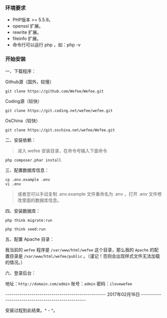 ### 环境要求

+ PHP版本 >= 5.5.9。
+ openssl 扩展。
+ rewrite 扩展。
+ fileinfo 扩展。
+ 命令行可以运行 php ，如：php -v

### 开始安装

一、下载程序：

Github源（国外，较慢）
```
git clone https://github.com/Wefee/Wefee.git
```

Coding源（较快）
```
git clone https://git.coding.net/wefee/wefee.git
```

OsChina（较快）
```
git clone https://git.oschina.net/wefee/Wefee.git
```

二、安装依赖：

> 进入 wefee 安装目录，在命令号输入下面命令

```
php composer.phar install
```

三、配置数据库信息：

```
cp .env.example .env
vi .env
```
> 或者您可以手动复制 .env.example 文件重命名为 .env ，打开 .env 文件修改里面的数据库信息。

四、安装数据库：

```
php think migrate:run

php think seed:run
```

五、配置 Apache 目录：

我当前的 `wefee` 程序是 `/var/www/html/wefee` 这个目录，那么我的 `Apache` 的配置目录是 `/var/www/html/wefee/public` 。（谨记！否则会出现样式文件无法加载的情况。）

六、登录后台：

地址：`http://domain.com/admin`
账号：`admin`
密码：`ilovewefee`

-------------------------------------------------- 2017年02月16日 --------------------------------------------------

安装过程到此结束。^ - ^。
